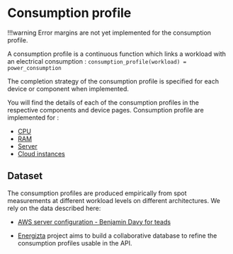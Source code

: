 # Consumption profile

!!!warning
    Error margins are not yet implemented for the consumption profile.

A consumption profile is a continuous function which links a workload with an electrical consumption :
```consumption_profile(workload) = power_consumption```

The completion strategy of the consumption profile is specified for each device or component when implemented.

You will find the details of each of the consumption profiles in the respective components and device pages. Consumption profile are implemented for :

* [CPU](components/cpu.md)
* [RAM](components/ram.md)
* [Server](devices/server.md)
* [Cloud instances](services/cloud.md)


## Dataset

The consumption profiles are produced empirically from spot measurements at different workload levels on different architectures. We rely on the data described here:

* [AWS server configuration - Benjamin Davy for teads](https://medium.com/teads-engineering/evaluating-the-carbon-footprint-of-a-software-platform-hosted-in-the-cloud-e716e14e060c)

* [Energizta](https://github.com/Boavizta/Energizta) project aims to build a collaborative database to refine the consumption profiles usable in the API.

